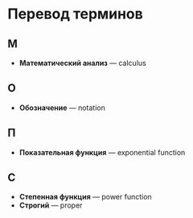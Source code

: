 # Перевод терминов

## М

* **Математический анализ** — calculus

## О

* **Обозначение** — notation

## П

* **Показательная функция** — exponential function

## С

* **Степенная функция** — power function
* **Строгий** — proper

